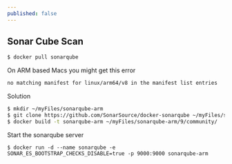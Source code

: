 ```yaml
---
published: false
---
```

## Sonar Cube Scan

```bash
$ docker pull sonarqube
```

On ARM based Macs you might get this error

```bash
no matching manifest for linux/arm64/v8 in the manifest list entries
```
Solution 

```bash
$ mkdir ~/myFiles/sonarqube-arm
$ git clone https://github.com/SonarSource/docker-sonarqube ~/myFiles/sonarqube-arm/
$ docker build -t sonarqube-arm ~/myFiles/sonarqube-arm/9/community/
```

Start the sonarqube server

```
$ docker run -d --name sonarqube -e SONAR_ES_BOOTSTRAP_CHECKS_DISABLE=true -p 9000:9000 sonarqube-arm
```

